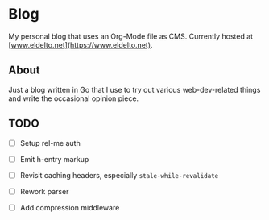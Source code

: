 # Blog

My personal blog that uses an Org-Mode file as CMS. Currently hosted at
[www.eldelto.net](https://www.eldelto.net).

## About

Just a blog written in Go that I use to try out various web-dev-related things
and write the occasional opinion piece.

## TODO

- [ ] Setup rel-me auth
- [ ] Emit h-entry markup
- [ ] Revisit caching headers, especially `stale-while-revalidate`
- [ ] Rework parser
- [ ] Add compression middleware

